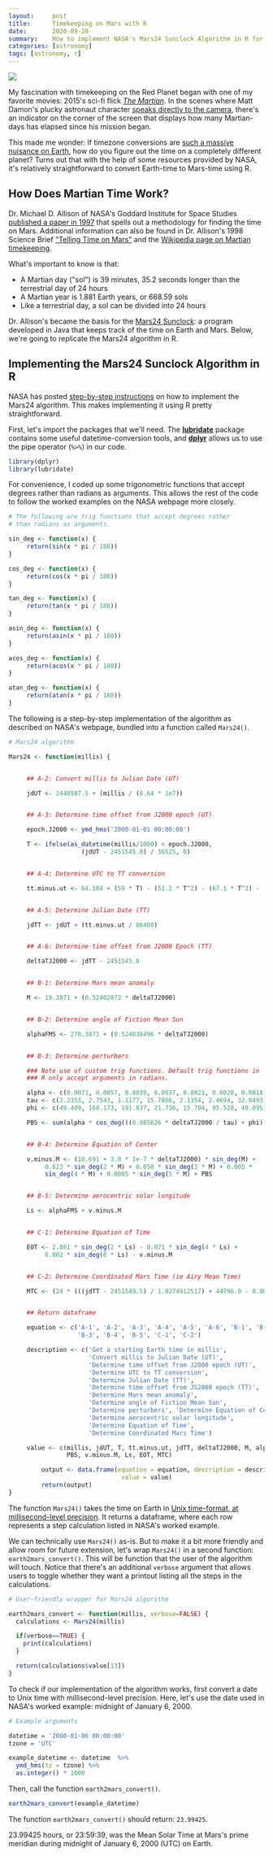 ```yaml
---
layout:     post
title:      Timekeeping on Mars with R
date:       2020-09-28
summary:    How to implement NASA's Mars24 Sunclock Algorithm in R for Earth-to-Mars time conversions.
categories: [astronomy]
tags: [astronomy, r]
---
```


<img src = "/assets/images/nasa-E7q00J_8N7A-unsplash.jpg">

My fascination with timekeeping on the Red Planet began with one of my favorite movies: 2015's sci-fi flick [_The Martian_](https://youtu.be/ej3ioOneTy8). In the scenes where Matt Damon's plucky astronaut character [speaks directly to the camera](https://www.youtube.com/watch?v=IDnUUJqdg-w), there's an indicator on the  corner of the screen that displays how many Martian-days has elapsed since his mission began.

This made me wonder: If timezone conversions are [such a massive nuisance on Earth](https://xkcd.com/1883/), how do you figure out the time on a completely different planet? Turns out that with the help of some resources provided by NASA, it's relatively straightforward to convert Earth-time to Mars-time using R.

## How Does Martian Time Work?

Dr. Michael D. Allison of NASA's Goddard Institute for Space Studies [published a paper in 1997](https://agupubs.onlinelibrary.wiley.com/doi/abs/10.1029/97GL01950) that spells out a methodology for finding the time on Mars. Additional information can also be found in Dr. Allison's 1998 Science Brief ["Telling Time on Mars"](https://www.giss.nasa.gov/research/briefs/allison_02/) and the [Wikipedia page on Martian timekeeping](https://en.wikipedia.org/wiki/Timekeeping_on_Mars).

What's important to know is that:
* A Martian day ("sol") is 39 minutes, 35.2 seconds longer than the terrestrial day of 24 hours
* A Martian year is 1.881 Earth years, or 668.59 sols
* Like a terrestrial day, a sol can be divided into 24 hours

Dr. Allison's became the basis for the [Mars24 Sunclock](https://www.giss.nasa.gov/tools/mars24/): a program developed in Java that keeps track of the time on Earth and Mars. Below, we're going to replicate the Mars24 algorithm in R.

## Implementing the Mars24 Sunclock Algorithm in R

NASA has posted [step-by-step instructions](https://www.giss.nasa.gov/tools/mars24/help/algorithm.html) on how to implement the Mars24 algorithm. This makes implementing it using R pretty straightforward.

First, let's import the packages that we'll need. The [**lubridate**](https://lubridate.tidyverse.org) package contains some useful datetime-conversion tools, and [**dplyr**](https://dplyr.tidyverse.org) allows us to use the pipe operator (`%>%`) in our code.

```r
library(dplyr)
library(lubridate)
```

For convenience, I coded up some trigonometric functions that accept degrees rather than radians as arguments. This allows the rest of the code to follow the worked examples on the NASA webpage more closely.

```r
# The following are trig functions that accept degrees rather
# than radians as arguments.

sin_deg <- function(x) {
     return(sin(x * pi / 180))
}

cos_deg <- function(x) {
     return(cos(x * pi / 180))
}

tan_deg <- function(x) {
     return(tan(x * pi / 180))
}

asin_deg <- function(x) {
     return(asin(x * pi / 180))
}

acos_deg <- function(x) {
     return(acos(x * pi / 180))
}

atan_deg <- function(x) {
     return(atan(x * pi / 180))
}
```

The following is a step-by-step implementation of the algorithm as described on NASA's webpage, bundled into a function called `Mars24()`.

```r
# Mars24 algorithm

Mars24 <- function(millis) {


     ## A-2: Convert millis to Julian Date (UT)

     jdUT <- 2440587.5 + (millis / (8.64 * 1e7))


     ## A-3: Determine time offset from J2000 epoch (UT)

     epoch.J2000 <- ymd_hms('2000-01-01 00:00:00')

     T <- ifelse(as_datetime(millis/1000) < epoch.J2000,
                    (jdUT - 2451545.0) / 36525, 0)


     ## A-4: Determine UTC to TT conversion

     tt.minus.ut <- 64.184 + (59 * T) - (51.2 * T^2) - (67.1 * T^3) - (16.4 * T^4)


     ## A-5: Determine Julian Date (TT)

     jdTT <- jdUT + (tt.minus.ut / 86400)


     ## A-6: Determine time offset from J2000 Epoch (TT)

     deltaTJ2000 <- jdTT - 2451545.0


     ## B-1: Determine Mars mean anomaly

     M <- 19.3871 + (0.52402073 * deltaTJ2000)


     ## B-2: Determine angle of Fiction Mean Sun

     alphaFMS <- 270.3871 + (0.524038496 * deltaTJ2000)


     ## B-3: Determine perturbers

     ### Note use of custom trig functions. Default trig functions in
     ### R only accept arguments in radians.

     alpha <- c(0.0071, 0.0057, 0.0039, 0.0037, 0.0021, 0.0020, 0.0018)
     tau <- c(2.2353, 2.7543, 1.1177, 15.7866, 2.1354, 2.4694, 32.8493)
     phi <- c(49.409, 168.173, 191.837, 21.736, 15.704, 95.528, 49.095)

     PBS <- sum(alpha * cos_deg(((0.985626 * deltaTJ2000 / tau) + phi)))


     ## B-4: Determine Equation of Center

     v.minus.M <- (10.691 + 3.0 * 1e-7 * deltaTJ2000) * sin_deg(M) +
          0.623 * sin_deg(2 * M) + 0.050 * sin_deg(3 * M) + 0.005 *
          sin_deg(4 * M) + 0.0005 * sin_deg(5 * M) + PBS


     ## B-5: Determine aerocentric solar longitude

     Ls <- alphaFMS + v.minus.M


     ## C-1: Determine Equation of Time

     EOT <- 2.861 * sin_deg(2 * Ls) - 0.071 * sin_deg(4 * Ls) +
          0.002 * sin_deg(6 * Ls) - v.minus.M


     ## C-2: Determine Coordinated Mars Time (ie Airy Mean Time)

     MTC <- (24 * (((jdTT - 2451549.5) / 1.0274912517) + 44796.0 - 0.0009626)) %% 24


     ## Return dataframe

     equation <- c('A-1', 'A-2', 'A-3', 'A-4', 'A-5', 'A-6', 'B-1', 'B-2',
                   'B-3', 'B-4', 'B-5', 'C-1', 'C-2')

     description <- c('Get a starting Earth time in millis',
                      'Convert millis to Julian Date (UT)',
                      'Determine time offset from J2000 epoch (UT)',
                      'Determine UTC to TT conversion',
                      'Determine Julian Date (TT)',
                      'Determine time offset from JS2000 epoch (TT)',
                      'Determine Mars mean anomaly',
                      'Determine angle of Fiction Mean Sun',
                      'Determine perturbers', 'Determine Equation of Center',
                      'Determine aerocentric solar longitude',
                      'Determine Equation of Time',
                      'Determine Coordinated Mars Time')

     value <- c(millis, jdUT, T, tt.minus.ut, jdTT, deltaTJ2000, M, alphaFMS,
                PBS, v.minus.M, Ls, EOT, MTC)

         output <- data.frame(equation = equation, description = description,
                               value = value)
         return(output)
}
```

The function `Mars24()` takes the time on Earth in [Unix time-format, at millisecond-level precision](https://www.geeksforgeeks.org/java-8-clock-millis-method-with-examples/). It returns a dataframe, where each row represents a step calculation listed in NASA's worked example.

We can technically use `Mars24()` as-is. But to make it a bit more friendly and allow room for future extension, let's wrap `Mars24()` in a second function: `earth2mars_convert()`. This will be function that the user of the algorithm will touch. Notice that there's an additional `verbose` argument that allows users to toggle whether they want a printout listing all the steps in the calculations.

```r
# User-friendly wrapper for Mars24 algorithm

earth2mars_convert <- function(millis, verbose=FALSE) {
  calculations <- Mars24(millis)

  if(verbose==TRUE) {
    print(calculations)
  }

  return(calculations$value[13])
}
```

To check if our implementation of the algorithm works, first convert a date to Unix time with millisecond-level precision. Here, let's use the date used in NASA's worked example: midnight of January 6, 2000.

```r
# Example arguments

datetime = '2000-01-06 00:00:00'
tzone = 'UTC'

example_datetime <- datetime  %>%
  ymd_hms(tz = tzone) %>%
  as.integer() * 1000
```

Then, call the function `earth2mars_convert()`.

```r
earth2mars_convert(example_datetime)
```

The function `earth2mars_convert()` should return: `23.99425`.

23.99425 hours, or 23:59:39, was the Mean Solar Time at Mars's prime meridian during midnight of January 6, 2000 (UTC) on Earth.
